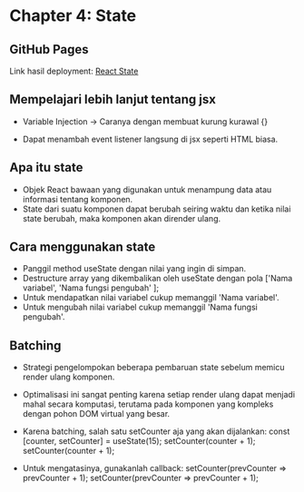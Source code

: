 # Chapter 4: State

## GitHub Pages
Link hasil deployment: [React State](https://fatahpratam.github.io/tutorial-react-state/)

## Mempelajari lebih lanjut tentang jsx
- Variable Injection -> Caranya dengan membuat kurung kurawal {}

- Dapat menambah event listener langsung di jsx seperti HTML biasa.

## Apa itu state
- Objek React bawaan yang digunakan untuk menampung data atau informasi tentang komponen.
- State dari suatu komponen dapat berubah seiring waktu dan ketika nilai state berubah, maka komponen akan dirender ulang.

## Cara menggunakan state
- Panggil method useState dengan nilai yang ingin di simpan.
- Destructure array yang dikembalikan oleh useState dengan pola ['Nama variabel', 'Nama fungsi pengubah' ];
- Untuk mendapatkan nilai variabel cukup memanggil 'Nama variabel'.
- Untuk mengubah nilai variabel cukup memanggil 'Nama fungsi pengubah'.

## Batching
- Strategi pengelompokan beberapa pembaruan state sebelum memicu render ulang komponen.
- Optimalisasi ini sangat penting karena setiap render ulang dapat menjadi mahal secara komputasi, terutama pada komponen yang kompleks dengan pohon DOM virtual yang besar.
- Karena batching, salah satu setCounter aja yang akan dijalankan:
const [counter, setCounter] = useState(15);
setCounter(counter + 1);
setCounter(counter + 1);

- Untuk mengatasinya, gunakanlah callback:
setCounter(prevCounter => prevCounter + 1);
setCounter(prevCounter => prevCounter + 1);